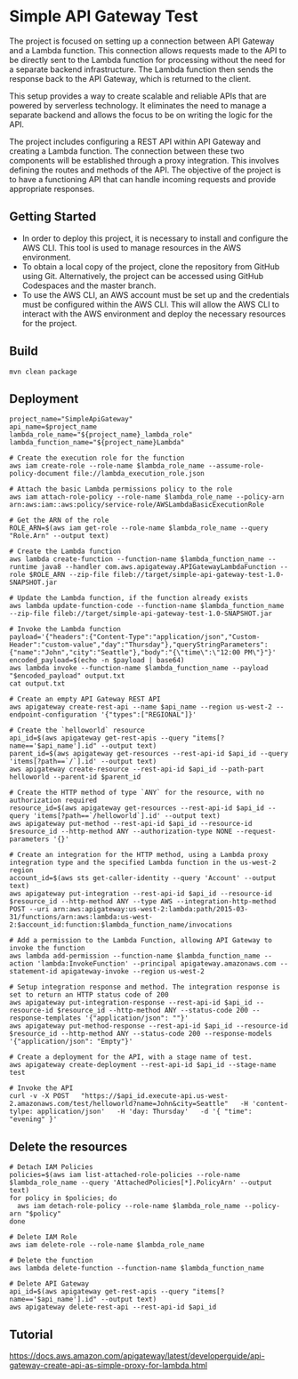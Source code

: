 # Simple API Gateway Test
The project is focused on setting up a connection between API Gateway and a Lambda function. This connection allows requests made to the API to be directly sent to the Lambda function for processing without the need for a separate backend infrastructure. The Lambda function then sends the response back to the API Gateway, which is returned to the client.

This setup provides a way to create scalable and reliable APIs that are powered by serverless technology. It eliminates the need to manage a separate backend and allows the focus to be on writing the logic for the API.

The project includes configuring a REST API within API Gateway and creating a Lambda function. The connection between these two components will be established through a proxy integration. This involves defining the routes and methods of the API. The objective of the project is to have a functioning API that can handle incoming requests and provide appropriate responses.

## Getting Started
* In order to deploy this project, it is necessary to install and configure the AWS CLI. This tool is used to manage resources in the AWS environment.
* To obtain a local copy of the project, clone the repository from GitHub using Git. Alternatively, the project can be accessed using GitHub Codespaces and the master branch.
* To use the AWS CLI, an AWS account must be set up and the credentials must be configured within the AWS CLI. This will allow the AWS CLI to interact with the AWS environment and deploy the necessary resources for the project.

## Build
```
mvn clean package
```

## Deployment
```
project_name="SimpleApiGateway"
api_name=$project_name
lambda_role_name="${project_name}_lambda_role"
lambda_function_name="${project_name}Lambda"

# Create the execution role for the function
aws iam create-role --role-name $lambda_role_name --assume-role-policy-document file://lambda_execution_role.json

# Attach the basic Lambda permissions policy to the role
aws iam attach-role-policy --role-name $lambda_role_name --policy-arn arn:aws:iam::aws:policy/service-role/AWSLambdaBasicExecutionRole

# Get the ARN of the role
ROLE_ARN=$(aws iam get-role --role-name $lambda_role_name --query "Role.Arn" --output text)

# Create the Lambda function
aws lambda create-function --function-name $lambda_function_name --runtime java8 --handler com.aws.apigateway.APIGatewayLambdaFunction --role $ROLE_ARN --zip-file fileb://target/simple-api-gateway-test-1.0-SNAPSHOT.jar

# Update the Lambda function, if the function already exists
aws lambda update-function-code --function-name $lambda_function_name --zip-file fileb://target/simple-api-gateway-test-1.0-SNAPSHOT.jar

# Invoke the Lambda function
payload='{"headers":{"Content-Type":"application/json","Custom-Header":"custom-value","day":"Thursday"},"queryStringParameters":{"name":"John","city":"Seattle"},"body":"{\"time\":\"12:00 PM\"}"}'
encoded_payload=$(echo -n $payload | base64)
aws lambda invoke --function-name $lambda_function_name --payload "$encoded_payload" output.txt
cat output.txt

# Create an empty API Gateway REST API
aws apigateway create-rest-api --name $api_name --region us-west-2 --endpoint-configuration '{"types":["REGIONAL"]}'

# Create the `helloworld` resource
api_id=$(aws apigateway get-rest-apis --query "items[?name=='$api_name'].id" --output text)
parent_id=$(aws apigateway get-resources --rest-api-id $api_id --query 'items[?path==`/`].id' --output text)
aws apigateway create-resource --rest-api-id $api_id --path-part helloworld --parent-id $parent_id

# Create the HTTP method of type `ANY` for the resource, with no authorization required
resource_id=$(aws apigateway get-resources --rest-api-id $api_id --query 'items[?path==`/helloworld`].id' --output text)
aws apigateway put-method --rest-api-id $api_id --resource-id $resource_id --http-method ANY --authorization-type NONE --request-parameters '{}'

# Create an integration for the HTTP method, using a Lambda proxy integration type and the specified Lambda function in the us-west-2 region
account_id=$(aws sts get-caller-identity --query 'Account' --output text)
aws apigateway put-integration --rest-api-id $api_id --resource-id $resource_id --http-method ANY --type AWS --integration-http-method POST --uri arn:aws:apigateway:us-west-2:lambda:path/2015-03-31/functions/arn:aws:lambda:us-west-2:$account_id:function:$lambda_function_name/invocations

# Add a permission to the Lambda Function, allowing API Gateway to invoke the function
aws lambda add-permission --function-name $lambda_function_name --action 'lambda:InvokeFunction' --principal apigateway.amazonaws.com --statement-id apigateway-invoke --region us-west-2

# Setup integration response and method. The integration response is set to return an HTTP status code of 200
aws apigateway put-integration-response --rest-api-id $api_id --resource-id $resource_id --http-method ANY --status-code 200 --response-templates '{"application/json": ""}'
aws apigateway put-method-response --rest-api-id $api_id --resource-id $resource_id --http-method ANY --status-code 200 --response-models '{"application/json": "Empty"}'

# Create a deployment for the API, with a stage name of test.
aws apigateway create-deployment --rest-api-id $api_id --stage-name test

# Invoke the API
curl -v -X POST   "https://$api_id.execute-api.us-west-2.amazonaws.com/test/helloworld?name=John&city=Seattle"   -H 'content-tylpe: application/json'   -H 'day: Thursday'   -d '{ "time": "evening" }'
```

## Delete the resources
```
# Detach IAM Policies
policies=$(aws iam list-attached-role-policies --role-name $lambda_role_name --query 'AttachedPolicies[*].PolicyArn' --output text)
for policy in $policies; do
  aws iam detach-role-policy --role-name $lambda_role_name --policy-arn "$policy"
done

# Delete IAM Role
aws iam delete-role --role-name $lambda_role_name

# Delete the function
aws lambda delete-function --function-name $lambda_function_name

# Delete API Gateway
api_id=$(aws apigateway get-rest-apis --query "items[?name=='$api_name'].id" --output text)
aws apigateway delete-rest-api --rest-api-id $api_id
```

## Tutorial
https://docs.aws.amazon.com/apigateway/latest/developerguide/api-gateway-create-api-as-simple-proxy-for-lambda.html